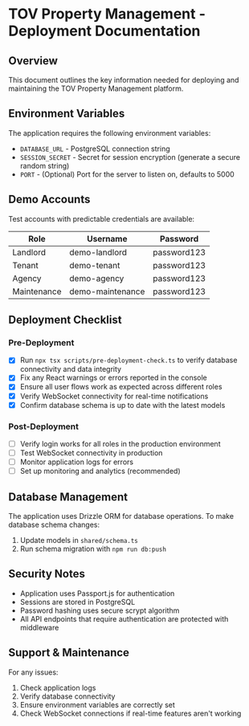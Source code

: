 # TOV Property Management - Deployment Documentation

## Overview
This document outlines the key information needed for deploying and maintaining the TOV Property Management platform.

## Environment Variables
The application requires the following environment variables:

- `DATABASE_URL` - PostgreSQL connection string
- `SESSION_SECRET` - Secret for session encryption (generate a secure random string)
- `PORT` - (Optional) Port for the server to listen on, defaults to 5000

## Demo Accounts
Test accounts with predictable credentials are available:

| Role | Username | Password |
|------|----------|----------|
| Landlord | demo-landlord | password123 |
| Tenant | demo-tenant | password123 |
| Agency | demo-agency | password123 |
| Maintenance | demo-maintenance | password123 |

## Deployment Checklist

### Pre-Deployment
- [x] Run `npx tsx scripts/pre-deployment-check.ts` to verify database connectivity and data integrity
- [x] Fix any React warnings or errors reported in the console
- [x] Ensure all user flows work as expected across different roles
- [x] Verify WebSocket connectivity for real-time notifications
- [x] Confirm database schema is up to date with the latest models

### Post-Deployment
- [ ] Verify login works for all roles in the production environment
- [ ] Test WebSocket connectivity in production
- [ ] Monitor application logs for errors
- [ ] Set up monitoring and analytics (recommended)

## Database Management
The application uses Drizzle ORM for database operations. To make database schema changes:

1. Update models in `shared/schema.ts`
2. Run schema migration with `npm run db:push`

## Security Notes
- Application uses Passport.js for authentication
- Sessions are stored in PostgreSQL
- Password hashing uses secure scrypt algorithm
- All API endpoints that require authentication are protected with middleware

## Support & Maintenance
For any issues:
1. Check application logs
2. Verify database connectivity
3. Ensure environment variables are correctly set
4. Check WebSocket connections if real-time features aren't working
